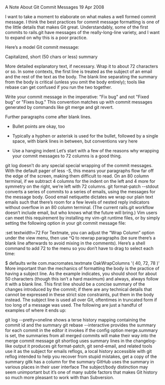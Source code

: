 A Note About Git Commit Messages
19 Apr 2008

I want to take a moment to elaborate on what makes a well formed commit message. I think the best practices for commit message formatting is one of the little details that makes Git great. Understandably, some of the first commits to rails.git have messages of the really-long-line variety, and I want to expand on why this is a poor practice.

Here’s a model Git commit message:

Capitalized, short (50 chars or less) summary

More detailed explanatory text, if necessary. Wrap it to about 72
characters or so. In some contexts, the first line is treated as the
subject of an email and the rest of the text as the body. The blank
line separating the summary from the body is critical (unless you omit
the body entirely); tools like rebase can get confused if you run the
two together.

Write your commit message in the imperative: "Fix bug" and not "Fixed bug"
or "Fixes bug." This convention matches up with commit messages generated
by commands like git merge and git revert.

Further paragraphs come after blank lines.

- Bullet points are okay, too

- Typically a hyphen or asterisk is used for the bullet, followed by a
  single space, with blank lines in between, but conventions vary here

- Use a hanging indent
  Let’s start with a few of the reasons why wrapping your commit messages to 72 columns is a good thing.

git log doesn’t do any special special wrapping of the commit messages. With the default pager of less -S, this means your paragraphs flow far off the edge of the screen, making them difficult to read. On an 80 column terminal, if we subtract 4 columns for the indent on the left and 4 more for symmetry on the right, we’re left with 72 columns.
git format-patch --stdout converts a series of commits to a series of emails, using the messages for the message body. Good email netiquette dictates we wrap our plain text emails such that there’s room for a few levels of nested reply indicators without overflow in an 80 column terminal. (The current rails.git workflow doesn’t include email, but who knows what the future will bring.)
Vim users can meet this requirement by installing my vim-git runtime files, or by simply setting the following option in your git commit message file:

:set textwidth=72
For Textmate, you can adjust the “Wrap Column” option under the view menu, then use ^Q to rewrap paragraphs (be sure there’s a blank line afterwards to avoid mixing in the comments). Here’s a shell command to add 72 to the menu so you don’t have to drag to select each time:

$ defaults write com.macromates.textmate OakWrapColumns '( 40, 72, 78 )'
More important than the mechanics of formatting the body is the practice of having a subject line. As the example indicates, you should shoot for about 50 characters (though this isn’t a hard maximum) and always, always follow it with a blank line. This first line should be a concise summary of the changes introduced by the commit; if there are any technical details that cannot be expressed in these strict size constraints, put them in the body instead. The subject line is used all over Git, oftentimes in truncated form if too long of a message was used. The following are just a handful of examples of where it ends up:

git log --pretty=oneline shows a terse history mapping containing the commit id and the summary
git rebase --interactive provides the summary for each commit in the editor it invokes
if the config option merge.summary is set, the summaries from all merged commits will make their way into the merge commit message
git shortlog uses summary lines in the changelog-like output it produces
git format-patch, git send-email, and related tools use it as the subject for emails
reflogs, a local history accessible with git reflog intended to help you recover from stupid mistakes, get a copy of the summary
gitk has a column for the summary
GitHub uses the summary in various places in their user interface
The subject/body distinction may seem unimportant but it’s one of many subtle factors that makes Git history so much more pleasant to work with than Subversion.

